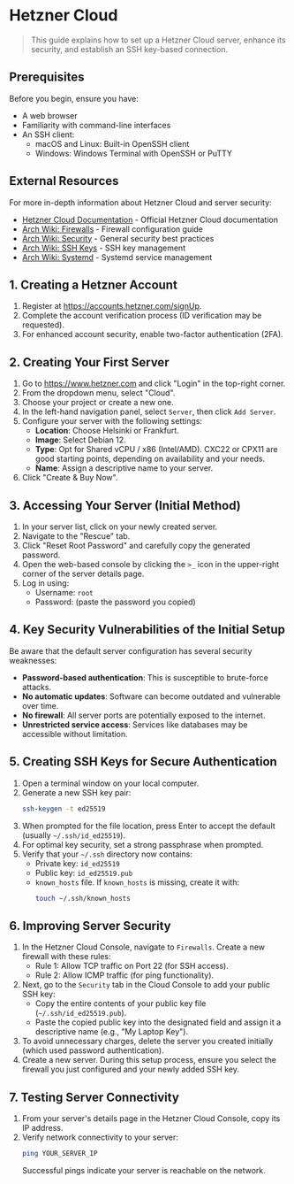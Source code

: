 # Hetzner Cloud

> This guide explains how to set up a Hetzner Cloud server, enhance its security, and establish an SSH key-based connection.

## Prerequisites

Before you begin, ensure you have:

- A web browser
- Familiarity with command-line interfaces
- An SSH client:
  - macOS and Linux: Built-in OpenSSH client
  - Windows: Windows Terminal with OpenSSH or PuTTY

## External Resources

For more in-depth information about Hetzner Cloud and server security:

- [Hetzner Cloud Documentation](https://docs.hetzner.com/cloud/) - Official Hetzner Cloud documentation
- [Arch Wiki: Firewalls](https://wiki.archlinux.org/title/Firewalls) - Firewall configuration guide
- [Arch Wiki: Security](https://wiki.archlinux.org/title/Security) - General security best practices
- [Arch Wiki: SSH Keys](https://wiki.archlinux.org/title/SSH_keys) - SSH key management
- [Arch Wiki: Systemd](https://wiki.archlinux.org/title/Systemd) - Systemd service management


## 1. Creating a Hetzner Account

1. Register at https://accounts.hetzner.com/signUp.
2. Complete the account verification process (ID verification may be requested).
3. For enhanced account security, enable two-factor authentication (2FA).

## 2. Creating Your First Server

1. Go to https://www.hetzner.com and click "Login" in the top-right corner.
2. From the dropdown menu, select "Cloud".
3. Choose your project or create a new one.
4. In the left-hand navigation panel, select `Server`, then click `Add Server`.
5. Configure your server with the following settings:
   - **Location**: Choose Helsinki or Frankfurt.
   - **Image**: Select Debian 12.
   - **Type**: Opt for Shared vCPU / x86 (Intel/AMD). CXC22 or CPX11 are good starting points, depending on availability and your needs.
   - **Name**: Assign a descriptive name to your server.
6. Click "Create & Buy Now".

## 3. Accessing Your Server (Initial Method)

1. In your server list, click on your newly created server.
2. Navigate to the "Rescue" tab.
3. Click "Reset Root Password" and carefully copy the generated password.
4. Open the web-based console by clicking the `>_` icon in the upper-right corner of the server details page.
5. Log in using:
   - Username: `root`
   - Password: (paste the password you copied)

## 4. Key Security Vulnerabilities of the Initial Setup

Be aware that the default server configuration has several security weaknesses:

- **Password-based authentication**: This is susceptible to brute-force attacks.
- **No automatic updates**: Software can become outdated and vulnerable over time.
- **No firewall**: All server ports are potentially exposed to the internet.
- **Unrestricted service access**: Services like databases may be accessible without limitation.

## 5. Creating SSH Keys for Secure Authentication

1. Open a terminal window on your local computer.
2. Generate a new SSH key pair:
   ```sh
   ssh-keygen -t ed25519
   ```
3. When prompted for the file location, press Enter to accept the default (usually `~/.ssh/id_ed25519`).
4. For optimal key security, set a strong passphrase when prompted.
5. Verify that your `~/.ssh` directory now contains:
   - Private key: `id_ed25519`
   - Public key: `id_ed25519.pub`
   - `known_hosts` file. If `known_hosts` is missing, create it with:
     ```sh
     touch ~/.ssh/known_hosts
     ```

## 6. Improving Server Security

1. In the Hetzner Cloud Console, navigate to `Firewalls`. Create a new firewall with these rules:
   - Rule 1: Allow TCP traffic on Port 22 (for SSH access).
   - Rule 2: Allow ICMP traffic (for ping functionality).
2. Next, go to the `Security` tab in the Cloud Console to add your public SSH key:
   - Copy the entire contents of your public key file (`~/.ssh/id_ed25519.pub`).
   - Paste the copied public key into the designated field and assign it a descriptive name (e.g., "My Laptop Key").
3. To avoid unnecessary charges, delete the server you created initially (which used password authentication).
4. Create a new server. During this setup process, ensure you select the firewall you just configured and your newly added SSH key.

## 7. Testing Server Connectivity

1. From your server's details page in the Hetzner Cloud Console, copy its IP address.
2. Verify network connectivity to your server:
   ```sh
   ping YOUR_SERVER_IP
   ```
   Successful pings indicate your server is reachable on the network.
